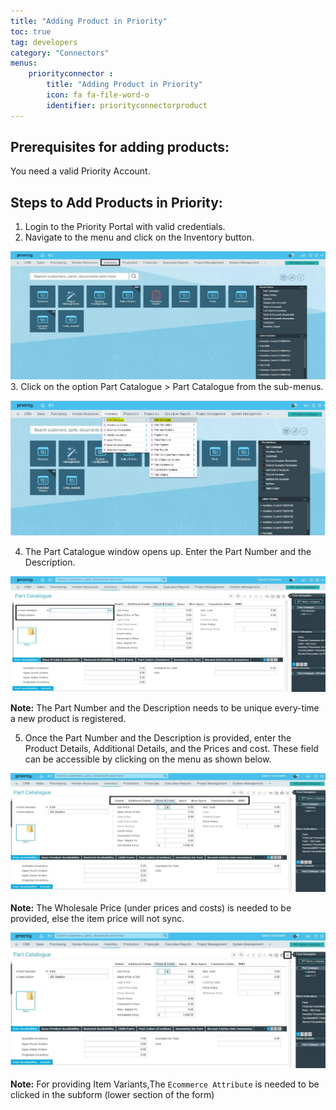 ```yaml
---
title: "Adding Product in Priority"
toc: true
tag: developers
category: "Connectors"
menus: 
    priorityconnector :
        title: "Adding Product in Priority"
        icon: fa fa-file-word-o
        identifier: priorityconnectorproduct
---
```



## Prerequisites for adding products:

You need a valid Priority Account.

## Steps to Add Products in Priority:

1.	Login to the Priority Portal with valid credentials. 
2.	Navigate to the menu and click on the Inventory button.

![AddProduct-Priority1](/staticfiles/connectors/media/application-connector/AddProduct-Priority1.png)
3.	Click on the option Part Catalogue > Part Catalogue from the sub-menus.

![AddProduct-Priority2](/staticfiles/connectors/media/application-connector/AddProduct-Priority2.png)

4.  The Part Catalogue window opens up. Enter the Part Number and the Description.

![AddProduct-Priority3](/staticfiles/connectors/media/application-connector/AddProduct-Priority3.png)

**Note:** The Part Number and the Description needs to be unique every-time a new product is registered.

5.	Once the Part Number and the Description is provided, enter the Product Details, Additional Details, and the Prices and cost. These 
    field can be accessible by clicking on the menu as shown below.

![AddProduct-Priority4](/staticfiles/connectors/media/application-connector/AddProduct-Priority4.png)

**Note:** The Wholesale Price (under prices and costs) is needed to be provided, else the item price will not sync. 

![AddProduct-Priority5](/staticfiles/connectors/media/application-connector/AddProduct-Priority5.png)

**Note:** For providing Item Variants,The `Ecommerce Attribute` is needed to be clicked in the subform (lower section of the form)